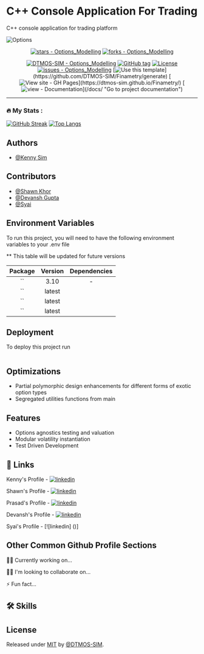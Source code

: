 # C++ Console Application For Trading

C++ console application for trading platform

![Options](https://github.com/DTMOS-SIM/Options_Modelling/assets/20501275/fa9ba51a-c1b6-4696-b117-246454bf5512)

<div align="center">

[![stars - Options_Modelling](https://img.shields.io/github/stars/DTMOS-SIM/Finametry?style=social)](https://github.com/DTMOS-SIM/Finametry)
[![forks - Options_Modelling](https://img.shields.io/github/forks/DTMOS-SIM/Finametry?style=social)](https://github.com/DTMOS-SIM/Finametry)

[![DTMOS-SIM - Options_Modelling](https://img.shields.io/static/v1?label=DTMOS-SIM&message=Finametry&color=blue&logo=github)](https://github.com/DTMOS-SIM/Finametry "Go to GitHub repo")
[![GitHub tag](https://img.shields.io/github/tag/DTMOS-SIM/Finametry?include_prereleases=&sort=semver&color=blue)](https://github.com/DTMOS-SIM/Finametry/releases/)
[![License](https://img.shields.io/badge/License-MIT-blue)](#license)
[![issues - Options_Modelling](https://img.shields.io/github/issues/DTMOS-SIM/Finametry)](https://github.com/DTMOS-SIM/Finametry/issues)
[![Use this template](https://img.shields.io/badge/Generate-Use_this_template-yellow?)](https://github.com/DTMOS-SIM/Finametry/generate)
[![View site - GH Pages](https://img.shields.io/badge/View_site-GH_Pages-pink?)](https://dtmos-sim.github.io/Finametry/)
[![view - Documentation](https://img.shields.io/badge/view-Documentation-purple?)](/docs/ "Go to project documentation")

</div>

---

### :fire: My Stats :

[![GitHub Streak](http://github-readme-streak-stats.herokuapp.com?user=DTMOS-SIM&theme=light&background=FFFFFF)](https://git.io/streak-stats)
[![Top Langs](https://github-readme-stats.vercel.app/api/top-langs/?username=DTMOS-SIM&layout=compact)](https://github.com/anuraghazra/github-readme-stats)


## Authors

- [@Kenny Sim](https://www.github.com/DTMOS-SIM)
  

## Contributors

- [@Shawn Khor](https://www.github.com/ShawnKhor)
- [@Devansh Gupta](https://github.com/Lordnhell)
- [@Syai](https://github.com/SigmaRhoZeta)


## Environment Variables

To run this project, you will need to have the following environment variables to your .env file

** This table will be updated for future versions

| Package | Version    | Dependencies    |
| :---:   | :---: | :---: |
| `` | 3.10   | -   |
| `` | latest   |  |
| `` | latest   |  |
| `` | latest   |  |


## Deployment

To deploy this project run

```bash
```


## Optimizations

- Partial polymorphic design enhancements for different forms of exotic option types
- Segregated utilities functions from main


## Features

- Options agnostics testing and valuation
- Modular volatility instantiation
- Test Driven Development


## 🔗 Links

Kenny's Profile - [![linkedin](https://img.shields.io/badge/linkedin-0A66C2?style=for-the-badge&logo=linkedin&logoColor=white)](https://www.linkedin.com/in/sim-kim-wee-a79b50124/)

Shawn's Profile - [![linkedin](https://img.shields.io/badge/linkedin-0A66C2?style=for-the-badge&logo=linkedin&logoColor=white)](https://linkedin.com/in/shawnkhor/)

Prasad's Profile - [![linkedin](https://img.shields.io/badge/linkedin-0A66C2?style=for-the-badge&logo=linkedin&logoColor=white)](https://www.linkedin.com/in/prasad-dhamane/)

Devansh's Profile - [![linkedin](https://img.shields.io/badge/linkedin-0A66C2?style=for-the-badge&logo=linkedin&logoColor=white)](https://www.linkedin.com/in/dg0509/)

Syai's Profile - [![linkedin] ()]

## Other Common Github Profile Sections
👩‍💻 Currently working on...


👯‍♀️ I'm looking to collaborate on...


⚡️ Fun fact...


## 🛠 Skills


## License

Released under [MIT](/LICENSE) by [@DTMOS-SIM](https://github.com/DTMOS-SIM).

